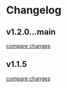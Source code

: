 # Changelog

## v1.2.0...main

[compare changes](https://github.com/GuSanle/vite-plugin-kintone-dev/compare/v1.2.0...main)

## v1.1.5

[compare changes](https://github.com/GuSanle/vite-plugin-kintone-dev/compare/v1.1.4...v1.1.5)

